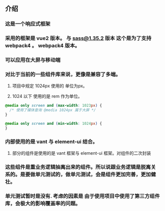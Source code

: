 ## 介绍

### 这是一个响应式框架

### 采用的框架是 vue2 版本。 与 sass@1.35.2 版本 这个是为了支持 webpack4 。 webpack4 版本。

### 可以应用在大屏与移动端

### 对比于当前的一些组件库来说，更像是兼容了多端。

1. 项目中规定 1024px 使用的 单位为px。

2. 1024 以下 使用的是 rem 作为单位。


```css
@media only screen and (max-width: 1023px) {
  /* 使用了媒体查询 @media 1024px 属于大屏 */
}

@media only screen and (min-width: 1024px) {
}
```

### 内部使用的是 vant 与 element-ui 结合。

1. 部分的组件是使用的是 vant 框架与 element-ui 框架。对组件的二次封装

### 这些组件是重业务逻辑抽离出来的组件。所以说跟业务逻辑是脱离关系的。是要做单元测试的，做单元测试，会是组件更加完善，更加健壮。
### 单元测试暂时是没有. 考虑的因素是 由于使用项目中使用了第三方组件库，会极大的影响覆盖率的问题。
